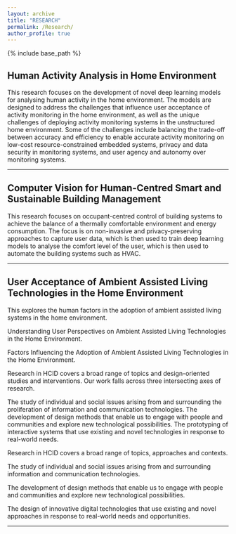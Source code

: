 ```yaml
---
layout: archive
title: "RESEARCH"
permalink: /Research/
author_profile: true
---
```


{% include base_path %}

## Human Activity Analysis in Home Environment

This research focuses on the development of novel deep learning models for analysing human activity in the home environment. The models are designed to address the challenges that influence user acceptance of activity monitoring in the home environment, as well as the unique challenges of deploying activity monitoring systems in the unstructured home environment. Some of the challenges include balancing the trade-off between accuracy and efficiency to enable accurate activity monitoring on low-cost resource-constrained embedded systems, privacy and data security in monitoring systems, and user agency and autonomy over monitoring systems.  

---

## Computer Vision for Human-Centred Smart and Sustainable Building Management

This research focuses on occupant-centred control of building systems to achieve the balance of a thermally comfortable environment and energy consumption. The focus is on non-invasive and privacy-preserving approaches to capture user data, which is then used to train deep learning models to analyse the comfort level of the user, which is then used to automate the building systems such as HVAC. 

---

## User Acceptance of Ambient Assisted Living Technologies in the Home Environment

This explores the human factors in the adoption of ambient assisted living systems in the home environment.

Understanding User Perspectives on Ambient Assisted Living Technologies in the Home Environment.

Factors Influencing the Adoption of Ambient Assisted Living Technologies in the Home Environment.



Research in HCID covers a broad range of topics and design-oriented studies and interventions. Our work falls across three intersecting axes of research.

The study of individual and social issues arising from and surrounding the proliferation of information and communication technologies.
The development of design methods that enable us to engage with people and communities and explore new technological possibilities.
The prototyping of interactive systems that use existing and novel technologies in response to real-world needs.


Research in HCID covers a broad range of topics, approaches and contexts.



The study of individual and social issues arising from and surrounding information and communication technologies.

The development of design methods that enable us to engage with people and communities and explore new technological possibilities.

The design of innovative digital technologies that use existing and novel approaches in response to real-world needs and opportunities.


---
